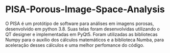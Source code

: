 # PISA-Porous-Image-Space-Analysis 
O PISA é um protótipo de software para análises em imagens porosas, desenvolvido em python 3.8.
Suas telas foram desenvolvidas utilizando o QT designer e implementadas em PyQt5.
Foram utilizadas as bibliotecas Numpy para o auxílio dos cálculos matemáticos e a biblioteca Numba, para aceleração desses cálculos e uma melhor perfomance do código.
